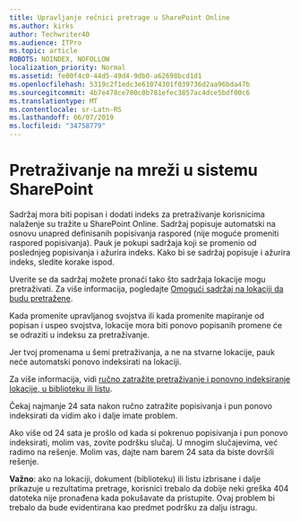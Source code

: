 ```yaml
---
title: Upravljanje rečnici pretrage u SharePoint Online
ms.author: kirks
author: Techwriter40
ms.audience: ITPro
ms.topic: article
ROBOTS: NOINDEX, NOFOLLOW
localization_priority: Normal
ms.assetid: fe00f4c0-44d5-49d4-9db0-a62698bcd1d1
ms.openlocfilehash: 5319c2f1edc3e61074301f039736d2aa96bda47b
ms.sourcegitcommit: 4b7e478ce700c0b781efec3857ac4dce5bdf00c6
ms.translationtype: MT
ms.contentlocale: sr-Latn-RS
ms.lasthandoff: 06/07/2019
ms.locfileid: "34758779"
---
```

# <a name="search-in-sharepoint-online"></a>Pretraživanje na mreži u sistemu SharePoint

Sadržaj mora biti popisan i dodati indeks za pretraživanje korisnicima nalaženje su tražite u SharePoint Online. Sadržaj popisuje automatski na osnovu unapred definisanih popisivanja raspored (nije moguće promeniti raspored popisivanja). Pauk je pokupi sadržaja koji se promenio od poslednjeg popisivanja i ažurira indeks. Kako bi se sadržaj popisuje i ažurira indeks, sledite korake ispod.

Uverite se da sadržaj možete pronaći tako što sadržaja lokacije mogu pretraživati. Za više informacija, pogledajte [Omogući sadržaj na lokaciji da budu pretražene](https://docs.microsoft.com/sharepoint/make-site-content-searchable).

Kada promenite upravljanog svojstva ili kada promenite mapiranje od popisan i uspeo svojstva, lokacije mora biti ponovo popisanih promene će se odraziti u indeksu za pretraživanje. 

Jer tvoj promenama u šemi pretraživanja, a ne na stvarne lokacije, pauk neće automatski ponovo indeksirati na lokaciji. 

Za više informacija, vidi [ručno zatražite pretraživanje i ponovno indeksiranje lokacije, u biblioteku ili listu](https://docs.microsoft.com/sharepoint/crawl-site-conten).

 Čekaj najmanje 24 sata nakon ručno zatražite popisivanja i pun ponovo indeksirati da vidim ako i dalje imate problem. 

Ako više od 24 sata je prošlo od kada si pokrenuo popisivanja i pun ponovo indeksirati, molim vas, zovite podršku slučaj. U mnogim slučajevima, već radimo na rešenje. Molim vas, dajte nam barem 24 sata da biste dovršili rešenje.

**Važno**: ako na lokaciji, dokument (biblioteku) ili listu izbrisane i dalje prikazuje u rezultatima pretrage, korisnici trebalo da dobije neki greška 404 datoteka nije pronađena kada pokušavate da pristupite. Ovaj problem bi trebalo da bude evidentirana kao predmet podršku za dalju istragu. 



